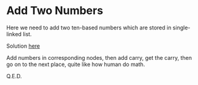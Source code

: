 # Add Two Numbers

Here we need to add two ten-based numbers which are stored in single-linked list.

Solution [here](solution_1.cpp)

Add numbers in corresponding nodes, then add carry, get the carry, then go on to the next place, quite like how human do math.

Q.E.D.
